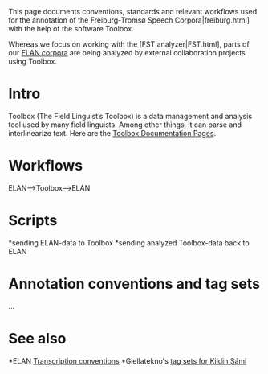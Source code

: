 This page documents conventions, standards and relevant workflows used for the annotation of the Freiburg-Tromsø Speech Corpora|freiburg.html] with the help of the software Toolbox.

Whereas we focus on working with the [FST analyzer|FST.html], parts of our [ELAN corpora](ELAN.html) are being analyzed by external collaboration projects using Toolbox.

# Intro

Toolbox (The Field Linguist’s Toolbox) is a data management and analysis tool used by many field linguists. Among other things, it can parse and interlinearize text. Here are the [Toolbox Documentation Pages](http://www-01.sil.org/computing/catalog/show_software.asp?id=79).

# Workflows

ELAN-->Toolbox-->ELAN

# Scripts

*sending ELAN-data to Toolbox
*sending analyzed Toolbox-data back to ELAN

# Annotation conventions and tag sets

…

# See also
*ELAN [Transcription conventions](Transcription.html)
*Giellatekno's [tag sets for Kildin Sámi](/lang/sjd/docu-grammartags.eng.html)
